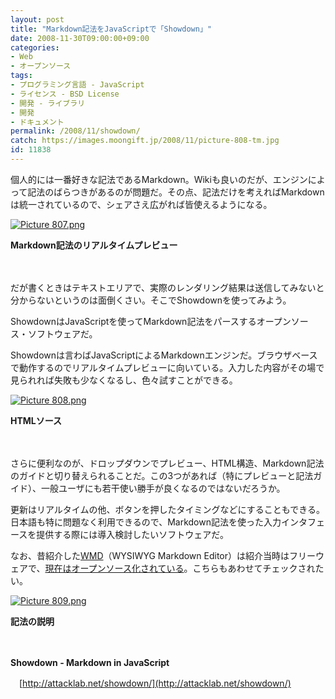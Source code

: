 ```yaml
---
layout: post
title: "Markdown記法をJavaScriptで「Showdown」"
date: 2008-11-30T09:00:00+09:00
categories:
- Web
- オープンソース
tags: 
- プログラミング言語 - JavaScript
- ライセンス - BSD License
- 開発 - ライブラリ
- 開発
- ドキュメント
permalink: /2008/11/showdown/
catch: https://images.moongift.jp/2008/11/picture-808-tm.jpg
id: 11838
---
```

個人的には一番好きな記法であるMarkdown。Wikiも良いのだが、エンジンによって記法のばらつきがあるのが問題だ。その点、記法だけを考えればMarkdownは統一されているので、シェアさえ広がれば皆使えるようになる。

  

[![Picture 807.png](https://images.moongift.jp/2008/11/picture-807-tm.jpg)](https://images.moongift.jp/2008/11/picture-807.png)  
  
**Markdown記法のリアルタイムプレビュー**

  

　

  

だが書くときはテキストエリアで、実際のレンダリング結果は送信してみないと分からないというのは面倒くさい。そこでShowdownを使ってみよう。

  

ShowdownはJavaScriptを使ってMarkdown記法をパースするオープンソース・ソフトウェアだ。

  
  
<!--more-->  

Showdownは言わばJavaScriptによるMarkdownエンジンだ。ブラウザベースで動作するのでリアルタイムプレビューに向いている。入力した内容がその場で見られれば失敗も少なくなるし、色々試すことができる。

  

[![Picture 808.png](https://images.moongift.jp/2008/11/picture-808-tm.jpg)](https://images.moongift.jp/2008/11/picture-808.png)  
  
**HTMLソース**

  

　

  

さらに便利なのが、ドロップダウンでプレビュー、HTML構造、Markdown記法のガイドと切り替えられることだ。この3つがあれば（特にプレビューと記法ガイド）、一般ユーザにも若干使い勝手が良くなるのではないだろうか。

  

更新はリアルタイムの他、ボタンを押したタイミングなどにすることもできる。日本語も特に問題なく利用できるので、Markdown記法を使った入力インタフェースを提供する際には導入検討したいソフトウェアだ。

  

なお、昔紹介した[WMD](http://www.moongift.jp/2007/06/wmd/)（WYSIWYG Markdown Editor）は紹介当時はフリーウェアで、[現在はオープンソース化されている](http://code.google.com/p/wmd/)。こちらもあわせてチェックされたい。

  

[![Picture 809.png](https://images.moongift.jp/2008/11/picture-809-tm.jpg)](https://images.moongift.jp/2008/11/picture-809.png)  
  
**記法の説明**

  

　

  

**Showdown - Markdown in JavaScript**  
  
　[http://attacklab.net/showdown/](http://attacklab.net/showdown/)

  
